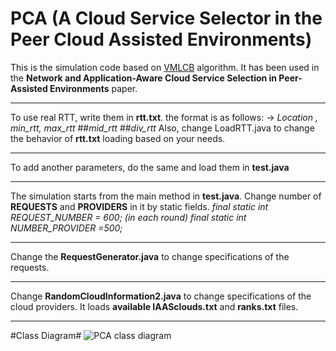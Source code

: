 # PCA (A Cloud Service Selector in the Peer Cloud Assisted Environments)
This is the simulation code based on [VMLCB](https://github.com/simsinak/VMLCB) algorithm. It has been used in the **Network and Application-Aware Cloud Service Selection in Peer-Assisted Environments** paper.
___
To use real RTT, write them in **rtt.txt**. the format is as follows:
-> *Location , min_rtt, max_rtt*
##*mid_rtt*
##*div_rtt*
Also, change LoadRTT.java to change the behavior of **rtt.txt** loading based on your needs.
___
To add another parameters, do the same and load them in **test.java**
___
The simulation starts from the main method in **test.java**.
Change number of **REQUESTS** and **PROVIDERS** in it by static fields.
*final static int REQUEST_NUMBER = 600; (in each round)
final static int NUMBER_PROVIDER =500;*
___
Change the **RequestGenerator.java** to change specifications of the requests.
___
Change **RandomCloudInformation2.java** to change specifications of the cloud providers. It loads **available IAASclouds.txt** and **ranks.txt** files.
___
#Class Diagram#
![PCA class diagram](http://www.axgig.com/images/28547218659415721727.png "PCA class diagram")

